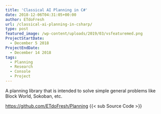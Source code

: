 ```yaml
---
title: 'Classical AI Planning in C#'
date: 2018-12-06T04:31:05+00:00
author: ETdoFresh
url: /classical-ai-planning-in-csharp/
type: post
featured_image: /wp-content/uploads/2019/03/vsfeaturemed.png
ProjectStartDate:
  - December 5 2018
ProjectEndDate:
  - December 14 2018
tags:
  - Planning
  - Research
  - Console
  - Project
---
```


A planning library that is intended to solve simple general problems like Block World, Sokoban, etc.

https://github.com/ETdoFresh/Planning {{< sub Source Code >}}